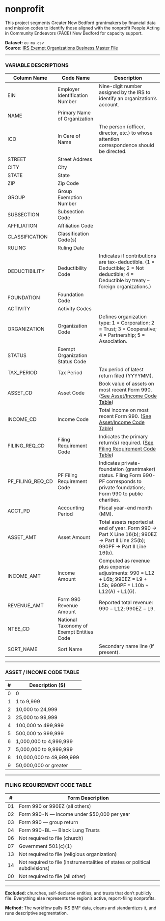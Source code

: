 # nonprofit

This project segments Greater New Bedford grantmakers by financial data and mission codes to identify those aligned with the nonprofit People Acting in Community Endeavors (PACE) New Bedford for capacity support.

**Dataset:** `eu_ma.csv`  
**Source:** [IRS Exempt Organizations Business Master File](https://www.irs.gov/charities-non-profits/exempt-organizations-business-master-file-extract-eo-bmf)

---

### VARIABLE DESCRIPTIONS

| Column Name | Code Name | Description |
|--------------|------------|-------------|
| EIN | Employer Identification Number | Nine-digit number assigned by the IRS to identify an organization’s account. |
| NAME | Primary Name of Organization |  |
| ICO | In Care of Name | The person (officer, director, etc.) to whose attention correspondence should be directed. |
| STREET | Street Address |  |
| CITY | City |  |
| STATE | State |  |
| ZIP | Zip Code |  |
| GROUP | Group Exemption Number |  |
| SUBSECTION | Subsection Code |  |
| AFFILIATION | Affiliation Code |  |
| CLASSIFICATION | Classification Code(s) |  |
| RULING | Ruling Date |  |
| DEDUCTIBILITY | Deductibility Code | Indicates if contributions are tax-deductible. (1 = Deductible; 2 = Not deductible; 4 = Deductible by treaty – foreign organizations.) |
| FOUNDATION | Foundation Code |  |
| ACTIVITY | Activity Codes |  |
| ORGANIZATION | Organization Code | Defines organization type: 1 = Corporation; 2 = Trust; 3 = Cooperative; 4 = Partnership; 5 = Association. |
| STATUS | Exempt Organization Status Code |  |
| TAX_PERIOD | Tax Period | Tax period of latest return filed (YYYYMM). |
| ASSET_CD | Asset Code | Book value of assets on most recent Form 990. ([See Asset/Income Code Table](#asset--income-code-table)) |
| INCOME_CD | Income Code | Total income on most recent Form 990. ([See Asset/Income Code Table](#asset--income-code-table)) |
| FILING_REQ_CD | Filing Requirement Code | Indicates the primary return(s) required. ([See Filing Requirement Code Table](#filing-requirement-code-table)) |
| PF_FILING_REQ_CD | PF Filing Requirement Code | Indicates private-foundation (grantmaker) status. Filing Form 990-PF corresponds to private foundations; Form 990 to public charities. |
| ACCT_PD | Accounting Period | Fiscal year-end month (MM). |
| ASSET_AMT | Asset Amount | Total assets reported at end of year. Form 990 → Part X Line 16(b); 990EZ → Part II Line 25(b); 990PF → Part II Line 16(b). |
| INCOME_AMT | Income Amount | Computed as revenue plus expense adjustments: 990 = L12 + L6b; 990EZ = L9 + L5b; 990PF = L10b + L12(A) + L1(G). |
| REVENUE_AMT | Form 990 Revenue Amount | Reported total revenue: 990 = L12; 990EZ = L9. |
| NTEE_CD | National Taxonomy of Exempt Entities Code |  |
| SORT_NAME | Sort Name | Secondary name line (if present). |

---

### ASSET / INCOME CODE TABLE

| # | Description ($) |
|---|-----------------|
| 0 | 0 |
| 1 | 1 to 9,999 |
| 2 | 10,000 to 24,999 |
| 3 | 25,000 to 99,999 |
| 4 | 100,000 to 499,999 |
| 5 | 500,000 to 999,999 |
| 6 | 1,000,000 to 4,999,999 |
| 7 | 5,000,000 to 9,999,999 |
| 8 | 10,000,000 to 49,999,999 |
| 9 | 50,000,000 or greater |

---

### FILING REQUIREMENT CODE TABLE

| # | Form Description |
|---|------------------|
| 01 | Form 990 or 990EZ (all others) |
| 02 | Form 990-N — income under $50,000 per year |
| 03 | Form 990 — group return |
| 04 | Form 990-BL — Black Lung Trusts |
| 06 | Not required to file (church) |
| 07 | Government 501(c)(1) |
| 13 | Not required to file (religious organization) |
| 14 | Not required to file (instrumentalities of states or political subdivisions) |
| 00 | Not required to file (all other) |

---

**Excluded:** churches, self-declared entities, and trusts that don’t publicly file. Everything else represents the region’s active, report-filing nonprofits.

**Method:** The workflow pulls IRS BMF data, cleans and standardizes it, and runs descriptive segmentation.
